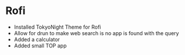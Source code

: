 # Rofi

- Installed TokyoNight Theme for Rofi
- Allow for drun to make web search is no app is found with the query
- Added a calculator
- Added small TOP app
